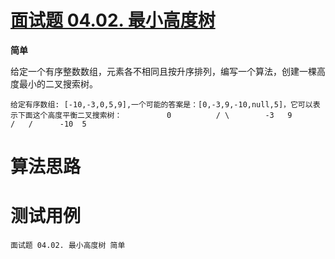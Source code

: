 # [面试题 04.02. 最小高度树][cnTitle]

**简单**

给定一个有序整数数组，元素各不相同且按升序排列，编写一个算法，创建一棵高度最小的二叉搜索树。


```
给定有序数组: [-10,-3,0,5,9],一个可能的答案是：[0,-3,9,-10,null,5]，它可以表示下面这个高度平衡二叉搜索树：          0          / \        -3   9        /   /      -10  5 
```




# 算法思路

# 测试用例
```
面试题 04.02. 最小高度树 简单
```

[cnTitle]: https://leetcode-cn.com/problems/minimum-height-tree-lcci/
